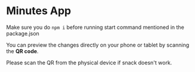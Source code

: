 # Minutes App

Make sure you do `npm i` before running start command mentioned in the package.json

You can preview the changes directly on your phone or tablet by scanning the **QR code**.

Please scan the QR from the physical device if snack doesn't work.
